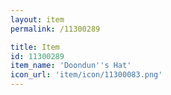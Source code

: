 ```yaml
---
layout: item
permalink: /11300289

title: Item
id: 11300289
item_name: 'Doondun''s Hat'
icon_url: 'item/icon/11300083.png'
---
```


